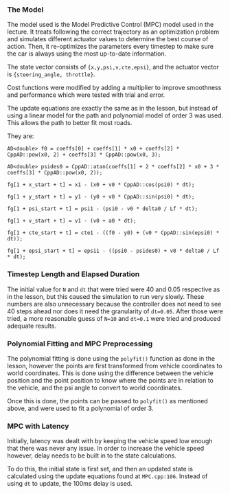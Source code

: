 ### The Model
The model used is the Model Predictive Control (MPC) model used in the lecture.
It treats following the correct trajectory as an optimization problem and simulates different actuator values to determine the best course of action.
Then, it re-optimizes the parameters every timestep to make sure the car is always using the most up-to-date information.

The state vector consists of `{x,y,psi,v,cte,epsi}`, and the actuator vector is `{steering_angle, throttle}`.

Cost functions were modified by adding a multiplier to improve smoothness and performance which were tested with trial and error.

The update equations are exactly the same as in the lesson, but instead of using a linear model for the path and polynomial model of order 3 was used.
This allows the path to better fit most roads.

They are:

`AD<double> f0 = coeffs[0] + coeffs[1] * x0 + coeffs[2] * CppAD::pow(x0, 2) + coeffs[3] * CppAD::pow(x0, 3);`

`AD<double> psides0 = CppAD::atan(coeffs[1] + 2 * coeffs[2] * x0 + 3 * coeffs[3] * CppAD::pow(x0, 2));`
      
`fg[1 + x_start + t] = x1 - (x0 + v0 * CppAD::cos(psi0) * dt);`

`fg[1 + y_start + t] = y1 - (y0 + v0 * CppAD::sin(psi0) * dt);`

`fg[1 + psi_start + t] = psi1 - (psi0 - v0 * delta0 / Lf * dt);`

`fg[1 + v_start + t] = v1 - (v0 + a0 * dt);`

`fg[1 + cte_start + t] = cte1 - ((f0 - y0) + (v0 * CppAD::sin(epsi0) * dt));`

`fg[1 + epsi_start + t] = epsi1 - ((psi0 - psides0) + v0 * delta0 / Lf * dt);`

### Timestep Length and Elapsed Duration
The initial value for `N` and `dt` that were tried were 40 and 0.05 respective as in the lesson, but this caused the simulation to run very slowly.
These numbers are also unnecessary because the controller does not need to see 40 steps ahead nor does it need the granularity of `dt=0.05`.
After those were tried, a more reasonable guess of `N=10` and `dt=0.1` were tried and produced adequate results.

### Polynomial Fitting and MPC Preprocessing
The polynomial fitting is done using the `polyfit()` function as done in the lesson, however the points are first transformed from vehicle coordinates to world coordinates.
This is done using the difference between the vehicle position and the point position to know where the points are in relation to the vehicle, and the psi angle to convert to world coordinates.

Once this is done, the points can be passed to `polyfit()` as mentioned above, and were used to fit a polynomial of order 3.

### MPC with Latency
Initially, latency was dealt with by keeping the vehicle speed low enough that there was never any issue. 
In order to increase the vehicle speed however, delay needs to be built in to the state calculations. 

To do this, the initial state is first set, and then an updated state is calculated using the update equations found at `MPC.cpp:106`.
Instead of using `dt` to update, the 100ms delay is used.